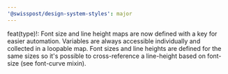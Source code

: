 ```yaml
---
'@swisspost/design-system-styles': major
---
```


feat(type)!: Font size and line height maps are now defined with a key for easier automation. Variables are always accessible individually and collected in a loopable map. Font sizes and line heights are defined for the same sizes so it's possible to cross-reference a line-height based on font-size (see font-curve mixin).
